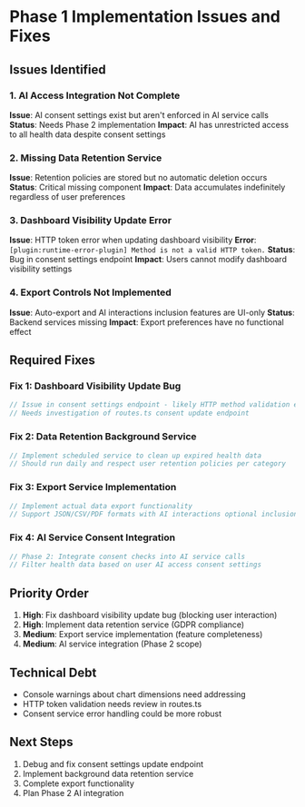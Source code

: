 
# Phase 1 Implementation Issues and Fixes

## Issues Identified

### 1. AI Access Integration Not Complete
**Issue**: AI consent settings exist but aren't enforced in AI service calls
**Status**: Needs Phase 2 implementation
**Impact**: AI has unrestricted access to all health data despite consent settings

### 2. Missing Data Retention Service
**Issue**: Retention policies are stored but no automatic deletion occurs
**Status**: Critical missing component
**Impact**: Data accumulates indefinitely regardless of user preferences

### 3. Dashboard Visibility Update Error
**Issue**: HTTP token error when updating dashboard visibility
**Error**: `[plugin:runtime-error-plugin] Method is not a valid HTTP token.`
**Status**: Bug in consent settings endpoint
**Impact**: Users cannot modify dashboard visibility settings

### 4. Export Controls Not Implemented
**Issue**: Auto-export and AI interactions inclusion features are UI-only
**Status**: Backend services missing
**Impact**: Export preferences have no functional effect

## Required Fixes

### Fix 1: Dashboard Visibility Update Bug
```typescript
// Issue in consent settings endpoint - likely HTTP method validation error
// Needs investigation of routes.ts consent update endpoint
```

### Fix 2: Data Retention Background Service
```typescript
// Implement scheduled service to clean up expired health data
// Should run daily and respect user retention policies per category
```

### Fix 3: Export Service Implementation
```typescript
// Implement actual data export functionality
// Support JSON/CSV/PDF formats with AI interactions optional inclusion
```

### Fix 4: AI Service Consent Integration
```typescript
// Phase 2: Integrate consent checks into AI service calls
// Filter health data based on user AI access consent settings
```

## Priority Order
1. **High**: Fix dashboard visibility update bug (blocking user interaction)
2. **High**: Implement data retention service (GDPR compliance)
3. **Medium**: Export service implementation (feature completeness)
4. **Medium**: AI service integration (Phase 2 scope)

## Technical Debt
- Console warnings about chart dimensions need addressing
- HTTP token validation needs review in routes.ts
- Consent service error handling could be more robust

## Next Steps
1. Debug and fix consent settings update endpoint
2. Implement background data retention service
3. Complete export functionality
4. Plan Phase 2 AI integration
